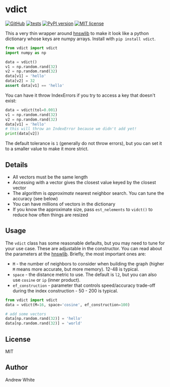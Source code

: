 # vdict

[![GitHub](https://img.shields.io/badge/github-%23121011.svg?style=for-the-badge&logo=github&logoColor=white)](https://github.com/ur-whitelab/vdict)
[![tests](https://github.com/ur-whitelab/vdict/actions/workflows/tests.yml/badge.svg)](https://github.com/ur-whitelab/vdict)
[![PyPI version](https://badge.fury.io/py/vdict.svg)](https://badge.fury.io/py/vdict)
[![MIT license](https://img.shields.io/badge/License-MIT-blue.svg)](https://lbesson.mit-license.org/)

This a very thin wrapper around [hnswlib](https://github.com/nmslib/hnswlib) to make it look like a python dictionary whose keys are numpy arrays. Install with `pip install vdict`.

```python
from vdict import vdict
import numpy as np

data = vdict()
v1 = np.random.rand(32)
v2 = np.random.rand(32)
data[v1] = 'hello'
data[v2] = 32
assert data[v1] == 'hello'
```

You can have it throw IndexErrors if you try to access a key that doesn't exist:

```python
data = vdict(tol=0.001)
v1 = np.random.rand(32)
v2 = np.random.rand(32)
data[v1] = 'hello'
# this will throw an IndexError because we didn't add yet!
print(data[v2])
```


The default tolerance is `1` (generally do not throw errors), but you can set it to a smaller value to make it more strict.

## Details

* All vectors must be the same length
* Accessing with a vector gives the closest value keyed by the closest vector
* The algorithm is *approximate* nearest neighbor search. You can tune the accuracy (see below)
* You can have millions of vectors in the dictionary
* If you know the approximate size, pass `est_nelements` to `vidct()` to reduce how often things are resized

## Usage

The `vdict` class has some reasonable defaults, but you may need to tune for your use case. These are adjustable in the constructor. You can read about the parameters at the [hnswlib](https://github.com/nmslib/hnswlib). Briefly,
the most important ones are:

* `M` - the number of neighbors to consider when building the graph (higher `M` means more accurate, but more memory). 12-48 is typical.
* `space` - the distance metric to use. The default is `l2`, but you can also use `cosine` or `ip` (inner product).
* `ef_construction` - parameter that controls speed/accuracy trade-off during the index construction - 50 - 200 is typical.

```python
from vdict import vdict
data = vdict(M=16, space='cosine', ef_construction=100)

# add some vectors
data[np.random.rand(32)] = 'hello'
data[np.random.rand(32)] = 'world'
```

## License

MIT

## Author

Andrew White
